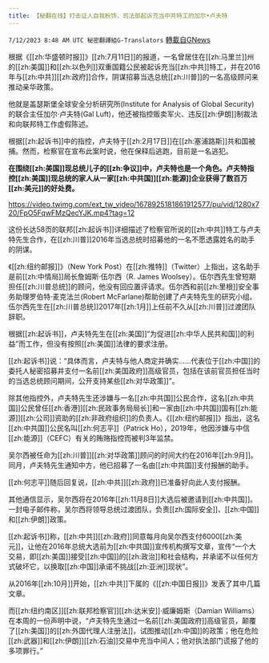 ```yaml
---
title: 【秘翻在线】打击证人自我粉饰，司法部起诉充当中共特工的加尔•卢夫特
---
```

`7/12/2023 8:48 AM UTC 秘密翻譯組G-Translators` [轉載自GNews](https://gnews.org/articles/1454386)

根据《[[zh:华盛顿时报]]》[[zh:7月11日]]的报道，一名曾居住在[[zh:马里兰]]州的[[zh:美国]]和[[zh:以色列]]双重国籍公民被起诉充当[[zh:中共]]特工，并在2016年与[[zh:中共]][[zh:政府]]合作，阴谋招募当选总统[[zh:川普]]的一名高级顾问来推动亲华政策。

他就是盖瑟斯堡全球安全分析研究所(Institute for Analysis of Global Security)的联合主任加尔·卢夫特(Gal Luft)，他还被指控贩卖军火、违反[[zh:伊朗]]制裁法和向联邦特工作虚假陈述。

根据[[zh:起诉书]]中的指控，卢夫特于[[zh:2月17日]]在[[zh:塞浦路斯]]共和国被捕。然而，检察官在宣布此案时说，他在保释后逃跑，目前是一名逃犯。

**在围绕[[zh:美国]]现总统儿子的[[zh:争议]]中，卢夫特也是一个角色。卢夫特指控[[zh:美国]]现总统的家人从一家[[zh:中共国]][[zh:能源]]企业获得了数百万[[zh:美元]]的好处费。**

https://video.twimg.com/ext_tw_video/1678925181861912577/pu/vid/1280x720/FpO5FqwFMzQecYJK.mp4?tag=12

这份长达58页的联邦[[zh:起诉书]]详细描述了检察官所说的[[zh:中共]]特工与卢夫特先生合作，在[[zh:川普]]2016年当选总统时招募他的一名不愿透露姓名的助手的阴谋。

《[[zh:纽约邮报]]》（New York Post）在[[zh:推特]]（Twitter）上指出，这名助手是前[[zh:中情局]]局长詹姆斯·伍尔西（R. James Woolsey）。伍尔西先生曾短期担任[[zh:川普总统]]的顾问，他没有回应置评请求。伍尔西和前[[zh:里根]]安全事务助理罗伯特·麦克法兰(Robert McFarlane)帮助创建了卢夫特先生的研究小组。伍尔西先生在[[zh:川普总统]]2017年[[zh:1月]]上任前不久从[[zh:川普]]过渡团队辞职。

根据[[zh:起诉书]]，卢夫特先生在[[zh:美国]]“为促进[[zh:中华人民共和国]]的利益”而工作，但没有按照[[zh:美国]]法律的要求注册。

[[zh:起诉书]]说：“具体而言，卢夫特与他人商定并确实......代表位于[[zh:中国]]的委托人秘密招募并支付一名前[[zh:美国政府]]高级官员，包括在该前官员担任当时的当选总统顾问期间，公开支持某些[[zh:对华政策]]”。

除其他指控外，卢夫特先生还涉嫌与一名[[zh:中共国]]公民合作，这名[[zh:中共国]]公民曾任[[zh:香港]][[zh:民政事务局局长]]和一家由[[zh:中共国]]国有[[zh:能源]][[zh:公司]]资助的[[zh:非政府组织]]的负责人。《[[zh:纽约邮报]]》指出，这名[[zh:中共国]]公民名叫[[zh:何志平]]（Patrick Ho），2019年，他因涉嫌与中信[[zh:能源]]（CEFC）有关的贿赂指控而被判3年监禁。

吴尔西被任命为[[zh:川普]][[zh:对华政策]]顾问的时间大约在2016年[[zh:9月]]。同月，卢夫特先生通知中方，他已招募了一名由[[zh:中共国]]支付报酬的助手。

[[zh:何志平]]随后回复说，[[zh:中共]][[zh:政府]]已准备好向此人支付报酬。

其他通信显示，吴尔西将在2016年[[zh:11月8日]]大选后被邀请到[[zh:中共国]]。一封电子邮件称，吴尔西将领导总统过渡团队，负责[[zh:国际安全]]、[[zh:中国]]和[[zh:伊朗]]政策。

[[zh:起诉书]]称，[[zh:中共]][[zh:政府]]同意每月向吴尔西支付6000[[zh:美元]]，让他在2016年总统大选前为[[zh:中共国]]宣传机构撰写文章，宣传“一个大交易，即[[zh:美国]]接受[[zh:中国]]的[[zh:政治]]和社会结构，并承诺不以任何方式破坏它，以换取[[zh:中国]]承诺不挑战[[zh:亚洲]]现状”。

从2016年[[zh:10月]]开始，[[zh:中共]]下属的《[[zh:中国日报]]》发表了其中几篇文章。

而[[zh:纽约南区]][[zh:联邦检察官]][[zh:达米安]]·威廉姆斯（Damian Williams）在本周的一份声明中说，“卢夫特先生通过一名前[[zh:美国政府]]高级官员，颠覆了[[zh:美国]]的[[zh:外国代理人注册法]]，试图推动[[zh:中国]]的政策；他在危险[[zh:武器]]和[[zh:伊朗]][[zh:石油]]交易中充当中间人；他对执法部门谎报了他的多项罪行。”
